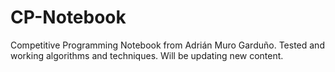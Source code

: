 # CP-Notebook
Competitive Programming Notebook from Adrián Muro Garduño.
Tested and working algorithms and techniques.
Will be updating new content.
